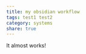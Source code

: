 ```yaml
---
title: my obsidian workflow
tags: test1 test2
category: systems
share: true
---
```


It almost works!